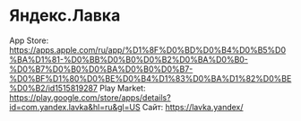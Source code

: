 # Яндекс.Лавка

App Store: https://apps.apple.com/ru/app/%D1%8F%D0%BD%D0%B4%D0%B5%D0%BA%D1%81-%D0%BB%D0%B0%D0%B2%D0%BA%D0%B0-%D0%B7%D0%B0%D0%BA%D0%B0%D0%B7-%D0%BF%D1%80%D0%BE%D0%B4%D1%83%D0%BA%D1%82%D0%BE%D0%B2/id1515819287
Play Market: https://play.google.com/store/apps/details?id=com.yandex.lavka&hl=ru&gl=US
Сайт: https://lavka.yandex/